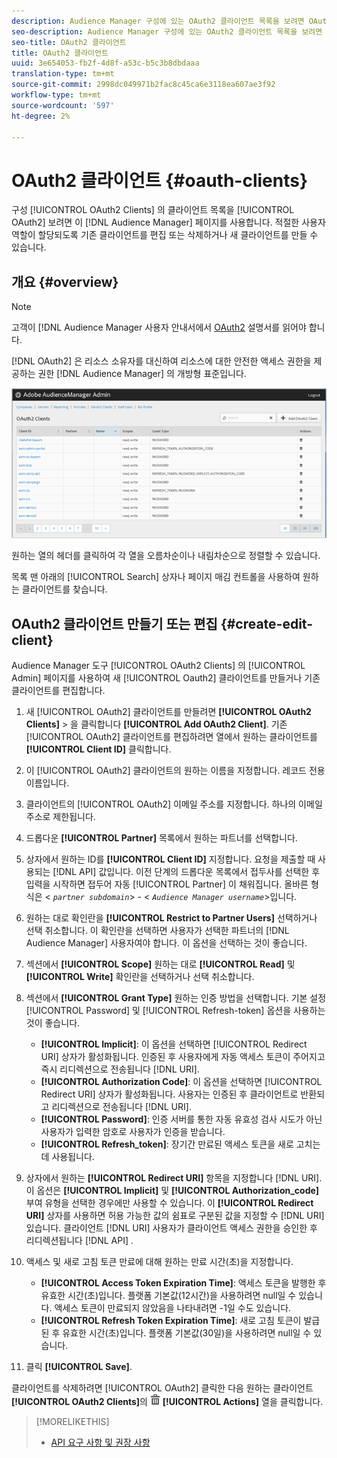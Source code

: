 ```yaml
---
description: Audience Manager 구성에 있는 OAuth2 클라이언트 목록을 보려면 OAuth2 클라이언트 페이지를 사용합니다. 적절한 사용자 역할이 할당되도록 기존 클라이언트를 편집 또는 삭제하거나 새 클라이언트를 만들 수 있습니다.
seo-description: Audience Manager 구성에 있는 OAuth2 클라이언트 목록을 보려면 OAuth2 클라이언트 페이지를 사용합니다. 적절한 사용자 역할이 할당되도록 기존 클라이언트를 편집 또는 삭제하거나 새 클라이언트를 만들 수 있습니다.
seo-title: OAuth2 클라이언트
title: OAuth2 클라이언트
uuid: 3e654053-fb2f-4d8f-a53c-b5c3b8dbdaaa
translation-type: tm+mt
source-git-commit: 2998dc049971b2fac8c45ca6e3118ea607ae3f92
workflow-type: tm+mt
source-wordcount: '597'
ht-degree: 2%

---
```



# OAuth2 클라이언트 {#oauth-clients}

구성 [!UICONTROL OAuth2 Clients] 의 클라이언트 목록을 [!UICONTROL OAuth2] 보려면 이 [!DNL Audience Manager] 페이지를 사용합니다. 적절한 사용자 역할이 할당되도록 기존 클라이언트를 편집 또는 삭제하거나 새 클라이언트를 만들 수 있습니다.

## 개요 {#overview}

<!-- c_oauth.xml -->

>[!NOTE]
>
>고객이 [!DNL Audience Manager 사용자 안내서에서 [OAuth2](https://docs.adobe.com/content/help/en/audience-manager/user-guide/api-and-sdk-code/rest-apis/aam-api-getting-started.html#oauth) 설명서를 읽어야 합니다.

[!DNL OAuth2] 은 리소스 소유자를 대신하여 리소스에 대한 안전한 액세스 권한을 제공하는 권한 [!DNL Audience Manager] 의 개방형 표준입니다.

![](assets/oauth.png)

원하는 열의 헤더를 클릭하여 각 열을 오름차순이나 내림차순으로 정렬할 수 있습니다.

목록 맨 아래의 [!UICONTROL Search] 상자나 페이지 매김 컨트롤을 사용하여 원하는 클라이언트를 찾습니다.

## OAuth2 클라이언트 만들기 또는 편집 {#create-edit-client}

<!-- t_create_edit_auth.xml -->

Audience Manager 도구 [!UICONTROL OAuth2 Clients] 의 [!UICONTROL Admin] 페이지를 사용하여 새 [!UICONTROL Oauth2] 클라이언트를 만들거나 기존 클라이언트를 편집합니다.

1. 새 [!UICONTROL OAuth2] 클라이언트를 만들려면 **[!UICONTROL OAuth2 Clients]** > 을 클릭합니다 **[!UICONTROL Add OAuth2 Client]**. 기존 [!UICONTROL OAuth2] 클라이언트를 편집하려면 열에서 원하는 클라이언트를 **[!UICONTROL Client ID]** 클릭합니다.
1. 이 [!UICONTROL OAuth2] 클라이언트의 원하는 이름을 지정합니다. 레코드 전용 이름입니다.
1. 클라이언트의 [!UICONTROL OAuth2] 이메일 주소를 지정합니다. 하나의 이메일 주소로 제한됩니다.
1. 드롭다운 **[!UICONTROL Partner]** 목록에서 원하는 파트너를 선택합니다.
1. 상자에서 원하는 ID를 **[!UICONTROL Client ID]** 지정합니다. 요청을 제출할 때 사용되는 [!DNL API] 값입니다. 이전 단계의 드롭다운 목록에서 접두사를 선택한 후 입력을 시작하면 접두어 자동 [!UICONTROL Partner] 이 채워집니다. 올바른 형식은 &lt; *`partner subdomain`*> - &lt; *`Audience Manager username`*>입니다.
1. 원하는 대로 확인란을 **[!UICONTROL Restrict to Partner Users]** 선택하거나 선택 취소합니다. 이 확인란을 선택하면 사용자가 선택한 파트너의 [!DNL Audience Manager] 사용자여야 합니다. 이 옵션을 선택하는 것이 좋습니다.
1. 섹션에서 **[!UICONTROL Scope]** 원하는 대로 **[!UICONTROL Read]** 및 **[!UICONTROL Write]** 확인란을 선택하거나 선택 취소합니다.
1. 섹션에서 **[!UICONTROL Grant Type]** 원하는 인증 방법을 선택합니다. 기본 설정 [!UICONTROL Password] 및 [!UICONTROL Refresh-token] 옵션을 사용하는 것이 좋습니다.

   * **[!UICONTROL Implicit]**: 이 옵션을 선택하면 [!UICONTROL Redirect URI] 상자가 활성화됩니다. 인증된 후 사용자에게 자동 액세스 토큰이 주어지고 즉시 리디렉션으로 전송됩니다 [!DNL URI].
   * **[!UICONTROL Authorization Code]**: 이 옵션을 선택하면 [!UICONTROL Redirect URI] 상자가 활성화됩니다. 사용자는 인증된 후 클라이언트로 반환되고 리디렉션으로 전송됩니다 [!DNL URI].
   * **[!UICONTROL Password]**: 인증 서버를 통한 자동 유효성 검사 시도가 아닌 사용자가 입력한 암호로 사용자가 인증을 받습니다.
   * **[!UICONTROL Refresh_token]**: 장기간 만료된 액세스 토큰을 새로 고치는 데 사용됩니다.

1. 상자에서 원하는 **[!UICONTROL Redirect URI]** 항목을 지정합니다 [!DNL URI]. 이 옵션은 **[!UICONTROL Implicit]** 및 **[!UICONTROL Authorization_code]** 부여 유형을 선택한 경우에만 사용할 수 있습니다. 이 **[!UICONTROL Redirect URI]** 상자를 사용하면 허용 가능한 값의 쉼표로 구분된 값을 지정할 수 [!DNL URI] 있습니다. 클라이언트 [!DNL URI] 사용자가 클라이언트 액세스 권한을 승인한 후 리디렉션됩니다 [!DNL API] .
1. 액세스 및 새로 고침 토큰 만료에 대해 원하는 만료 시간(초)을 지정합니다.

   * **[!UICONTROL Access Token Expiration Time]**: 액세스 토큰을 발행한 후 유효한 시간(초)입니다. 플랫폼 기본값(12시간)을 사용하려면 null일 수 있습니다. 액세스 토큰이 만료되지 않았음을 나타내려면 -1일 수도 있습니다.
   * **[!UICONTROL Refresh Token Expiration Time]**: 새로 고침 토큰이 발급된 후 유효한 시간(초)입니다. 플랫폼 기본값(30일)을 사용하려면 null일 수 있습니다.

1. 클릭 **[!UICONTROL Save]**.

클라이언트를 삭제하려면 [!UICONTROL OAuth2] 클릭한 다음 원하는 클라이언트 **[!UICONTROL OAuth2 Clients]**&#x200B;의 ![](assets/icon_delete.png) **[!UICONTROL Actions]** 열을 클릭합니다.

>[!MORELIKETHIS]
>
>* [API 요구 사항 및 권장 사항](../admin-oauth2/aam-admin-api-requirements.md)

